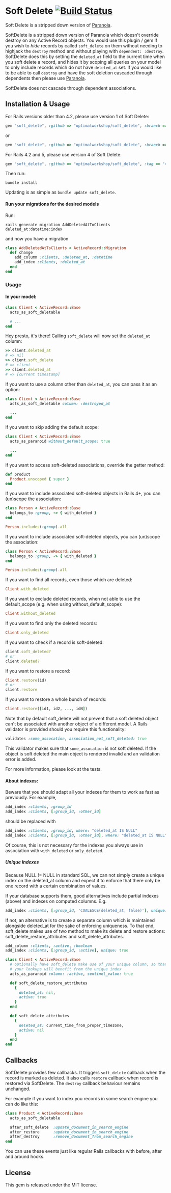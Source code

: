 # Soft Delete [![Build Status](https://semaphoreci.com/api/v1/projects/9e05f647-837d-45c2-ac6c-c3c4d83bbdea/475805/badge.svg)](https://semaphoreci.com/optimalworkshop/soft_delete)


Soft Delete is a stripped down version of [Paranoia](https://github.com/radar/paranoia).

SoftDelete is a stripped down version of Paranoia which doesn't override destroy on any Active Record objects. You would use this plugin / gem if you wish to *hide* records by called `soft_delete` on them without needing to highjack the `destroy` method and without playing with `dependent: :destroy`. SoftDelete does this by setting the `deleted_at` field to the current time when you soft delete a record, and hides it by scoping all queries on your model to only include records which do not have `deleted_at` set. If you would like to be able to call `destroy` and have the soft deletion cascaded through dependents then please use [Paranoia](https://github.com/radar/paranoia).

SoftDelete does not cascade through dependent associations.

## Installation & Usage

For Rails versions older than 4.2, please use version 1 of Soft Delete:

``` ruby
gem "soft_delete", :github => "optimalworkshop/soft_delete", :branch => "rails3"
```
or
``` ruby
gem "soft_delete", :github => "optimalworkshop/soft_delete", :branch => "rails4"
```


For Rails 4.2 and 5, please use version 4 of Soft Delete:

``` ruby
gem "soft_delete", :github => "optimalworkshop/soft_delete", :tag => "v4.0.0"
```


Then run:

``` shell
bundle install
```

Updating is as simple as `bundle update soft_delete`.

#### Run your migrations for the desired models

Run:

``` shell
rails generate migration AddDeletedAtToClients deleted_at:datetime:index
```

and now you have a migration

``` ruby
class AddDeletedAtToClients < ActiveRecord::Migration
  def change
    add_column :clients, :deleted_at, :datetime
    add_index :clients, :deleted_at
  end
end
```

### Usage

#### In your model:

``` ruby
class Client < ActiveRecord::Base
  acts_as_soft_deletable

  # ...
end
```

Hey presto, it's there! Calling `soft_delete` will now set the `deleted_at` column:


``` ruby
>> client.deleted_at
# => nil
>> client.soft_delete
# => client
>> client.deleted_at
# => [current timestamp]
```

If you want to use a column other than `deleted_at`, you can pass it as an option:

``` ruby
class Client < ActiveRecord::Base
  acts_as_soft_deletable column: :destroyed_at

  ...
end
```

If you want to skip adding the default scope:

``` ruby
class Client < ActiveRecord::Base
  acts_as_paranoid without_default_scope: true

  ...
end
```

If you want to access soft-deleted associations, override the getter method:

``` ruby
def product
  Product.unscoped { super }
end
```

If you want to include associated soft-deleted objects in Rails 4+, you can (un)scope the association:

``` ruby
class Person < ActiveRecord::Base
  belongs_to :group, -> { with_deleted }
end

Person.includes(:group).all
```

If you want to include associated soft-deleted objects, you can (un)scope the association:

``` ruby
class Person < ActiveRecord::Base
  belongs_to :group, -> { with_deleted }
end

Person.includes(:group).all
```

If you want to find all records, even those which are deleted:

``` ruby
Client.with_deleted
```

If you want to exclude deleted records, when not able to use the default_scope (e.g. when using without_default_scope):

``` ruby
Client.without_deleted
```

If you want to find only the deleted records:

``` ruby
Client.only_deleted
```

If you want to check if a record is soft-deleted:

``` ruby
client.soft_deleted?
# or
client.deleted?
```

If you want to restore a record:

``` ruby
Client.restore(id)
# or
client.restore
```

If you want to restore a whole bunch of records:

``` ruby
Client.restore([id1, id2, ..., idN])
```

Note that by default soft_delete will not prevent that a soft deleted object can't be associated with another object of a different model.
A Rails validator is provided should you require this functionality:
  ``` ruby
validates :some_assocation, association_not_soft_deleted: true
```
This validator makes sure that `some_assocation` is not soft deleted. If the object is soft deleted the main object is rendered invalid and an validation error is added.

For more information, please look at the tests.

#### About indexes:

Beware that you should adapt all your indexes for them to work as fast as previously.
For example,

``` ruby
add_index :clients, :group_id
add_index :clients, [:group_id, :other_id]
```

should be replaced with

``` ruby
add_index :clients, :group_id, where: "deleted_at IS NULL"
add_index :clients, [:group_id, :other_id], where: "deleted_at IS NULL"
```

Of course, this is not necessary for the indexes you always use in association with `with_deleted` or `only_deleted`.

##### Unique Indexes

Because NULL != NULL in standard SQL, we can not simply create a unique index
on the deleted_at column and expect it to enforce that there only be one record
with a certain combination of values.

If your database supports them, good alternatives include partial indexes
(above) and indexes on computed columns. E.g.

``` ruby
add_index :clients, [:group_id, 'COALESCE(deleted_at, false)'], unique: true
```

If not, an alternative is to create a separate column which is maintained
alongside deleted_at for the sake of enforcing uniqueness. To that end,
soft_delete makes use of two method to make its delete and restore actions:
soft_delete_restore_attributes and soft_delete_attributes.

``` ruby
add_column :clients, :active, :boolean
add_index :clients, [:group_id, :active], unique: true

class Client < ActiveRecord::Base
  # optionally have soft_delete make use of your unique column, so that
  # your lookups will benefit from the unique index
  acts_as_paranoid column: :active, sentinel_value: true

  def soft_delete_restore_attributes
    {
      deleted_at: nil,
      active: true
    }
  end

  def soft_delete_attributes
    {
      deleted_at: current_time_from_proper_timezone,
      active: nil
    }
  end
end
```

## Callbacks

SoftDelete provides few callbacks. It triggers `soft_delete` callback when the record is marked as deleted. It also calls `restore` callback when record is restored via SoftDelete.
The `destroy` callback behaviour remains unchanged.

For example if you want to index you records in some search engine you can do like this:

```ruby
class Product < ActiveRecord::Base
  acts_as_soft_deletable

  after_soft_delete  :update_document_in_search_engine
  after_restore      :update_document_in_search_engine
  after_destroy      :remove_document_from_search_engine
end
```

You can use these events just like regular Rails callbacks with before, after and around hooks.

## License

This gem is released under the MIT license.

